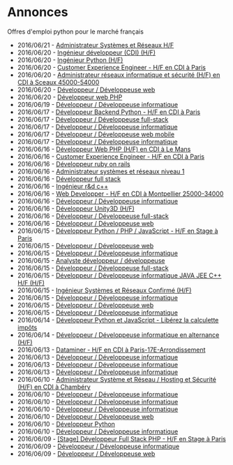 # Annonces

Offres d'emploi python pour le marché français

* 2016/06/21 - [Administrateur Systèmes et Réseaux H/F](http://pyjobs.fr/job/2179/administrateur-systemes-et-reseaux-h-f "Administrateur Systèmes et Réseaux H/F")
* 2016/06/20 - [Ingénieur développeur (CDI) (H/F)](http://pyjobs.fr/job/2177/ingenieur-developpeur-cdi-h-f "Ingénieur développeur (CDI) (H/F)")
* 2016/06/20 - [Ingénieur Python (H/F)](http://pyjobs.fr/job/2172/ingenieur-python-h-f "Ingénieur Python (H/F)")
* 2016/06/20 - [Customer Experience Engineer - H/F en CDI à Paris](http://pyjobs.fr/job/2171/customer-experience-engineer-h-f-en-cdi-a-paris "Customer Experience Engineer - H/F en CDI à Paris")
* 2016/06/20 - [Administrateur réseaux informatique et sécurité (H/F) en CDI à Sceaux 45000-54000](http://pyjobs.fr/job/2166/administrateur-reseaux-informatique-et-securite-h-f-en-cdi-a-sceaux-45000-54000 "Administrateur réseaux informatique et sécurité (H/F) en CDI à Sceaux 45000-54000")
* 2016/06/20 - [Développeur / Développeuse web](http://pyjobs.fr/job/2168/developpeur-developpeuse-web "Développeur / Développeuse web")
* 2016/06/20 - [Développeur web PHP](http://pyjobs.fr/job/2169/developpeur-web-php "Développeur web PHP")
* 2016/06/19 - [Développeur / Développeuse informatique](http://pyjobs.fr/job/2167/developpeur-developpeuse-informatique "Développeur / Développeuse informatique")
* 2016/06/17 - [Développeur Backend Python - H/F en CDI à Paris](http://pyjobs.fr/job/2163/developpeur-backend-python-h-f-en-cdi-a-paris "Développeur Backend Python - H/F en CDI à Paris")
* 2016/06/17 - [Développeur / Développeuse full-stack](http://pyjobs.fr/job/2164/developpeur-developpeuse-full-stack "Développeur / Développeuse full-stack")
* 2016/06/17 - [Développeur / Développeuse informatique](http://pyjobs.fr/job/2173/developpeur-developpeuse-informatique "Développeur / Développeuse informatique")
* 2016/06/17 - [Développeur / Développeuse web mobile](http://pyjobs.fr/job/2176/developpeur-developpeuse-web-mobile "Développeur / Développeuse web mobile")
* 2016/06/17 - [Développeur / Développeuse informatique](http://pyjobs.fr/job/2175/developpeur-developpeuse-informatique "Développeur / Développeuse informatique")
* 2016/06/16 - [Développeur Web PHP (H/F) en CDI à Le Mans](http://pyjobs.fr/job/2160/developpeur-web-php-h-f-en-cdi-a-le-mans "Développeur Web PHP (H/F) en CDI à Le Mans")
* 2016/06/16 - [Customer Experience Engineer - H/F en CDI à Paris](http://pyjobs.fr/job/2157/customer-experience-engineer-h-f-en-cdi-a-paris "Customer Experience Engineer - H/F en CDI à Paris")
* 2016/06/16 - [Développeur ruby on rails](http://pyjobs.fr/job/2152/developpeur-ruby-on-rails "Développeur ruby on rails")
* 2016/06/16 - [Administrateur systèmes et réseaux niveau 1](http://pyjobs.fr/job/2153/administrateur-systemes-et-reseaux-niveau-1 "Administrateur systèmes et réseaux niveau 1")
* 2016/06/16 - [Développeur full stack](http://pyjobs.fr/job/2150/developpeur-full-stack "Développeur full stack")
* 2016/06/16 - [Ingénieur r&d c++](http://pyjobs.fr/job/2151/ingenieur-r-d-c "Ingénieur r&d c++")
* 2016/06/16 - [Web Developper - H/F en CDI à Montpellier 25000-34000](http://pyjobs.fr/job/2154/web-developper-h-f-en-cdi-a-montpellier-25000-34000 "Web Developper - H/F en CDI à Montpellier 25000-34000")
* 2016/06/16 - [Développeur / Développeuse informatique](http://pyjobs.fr/job/2165/developpeur-developpeuse-informatique "Développeur / Développeuse informatique")
* 2016/06/16 - [Développeur Unity3D (H/F)](http://pyjobs.fr/job/2162/developpeur-unity3d-h-f "Développeur Unity3D (H/F)")
* 2016/06/16 - [Développeur / Développeuse full-stack](http://pyjobs.fr/job/2174/developpeur-developpeuse-full-stack "Développeur / Développeuse full-stack")
* 2016/06/16 - [Développeur / Développeuse web](http://pyjobs.fr/job/2170/developpeur-developpeuse-web "Développeur / Développeuse web")
* 2016/06/15 - [Développeur Python / PHP / JavaScript - H/F en Stage à Paris](http://pyjobs.fr/job/2148/developpeur-python-php-javascript-h-f-en-stage-a-paris "Développeur Python / PHP / JavaScript - H/F en Stage à Paris")
* 2016/06/15 - [Développeur / Développeuse web](http://pyjobs.fr/job/2155/developpeur-developpeuse-web "Développeur / Développeuse web")
* 2016/06/15 - [Développeur / Développeuse informatique](http://pyjobs.fr/job/2161/developpeur-developpeuse-informatique "Développeur / Développeuse informatique")
* 2016/06/15 - [Analyste développeur / développeuse](http://pyjobs.fr/job/2158/analyste-developpeur-developpeuse "Analyste développeur / développeuse")
* 2016/06/15 - [Développeur / Développeuse full-stack](http://pyjobs.fr/job/2178/developpeur-developpeuse-full-stack "Développeur / Développeuse full-stack")
* 2016/06/15 - [Développeur / Développeuse informatique JAVA JEE C++ H/F (H/F)](http://pyjobs.fr/job/2146/developpeur-developpeuse-informatique-java-jee-c-h-f-h-f "Développeur / Développeuse informatique JAVA JEE C++ H/F (H/F)")
* 2016/06/15 - [Ingénieur Systèmes et Réseaux Confirmé (H/F)](http://pyjobs.fr/job/2149/ingenieur-systemes-et-reseaux-confirme-h-f "Ingénieur Systèmes et Réseaux Confirmé (H/F)")
* 2016/06/15 - [Développeur / Développeuse informatique](http://pyjobs.fr/job/2145/developpeur-developpeuse-informatique "Développeur / Développeuse informatique")
* 2016/06/15 - [Développeur / Développeuse web](http://pyjobs.fr/job/2156/developpeur-developpeuse-web "Développeur / Développeuse web")
* 2016/06/15 - [Développeur / Développeuse informatique](http://pyjobs.fr/job/2159/developpeur-developpeuse-informatique "Développeur / Développeuse informatique")
* 2016/06/14 - [Développeur Python et JavaScript - Libérez la calculette impôts](http://pyjobs.fr/job/2137/developpeur-python-et-javascript-liberez-la-calculette-impots "Développeur Python et JavaScript - Libérez la calculette impôts")
* 2016/06/14 - [Développeur / Développeuse informatique en alternance (H/F)](http://pyjobs.fr/job/2138/developpeur-developpeuse-informatique-en-alternance-h-f "Développeur / Développeuse informatique en alternance (H/F)")
* 2016/06/13 - [Dataminer - H/F en CDI à Paris-17E-Arrondissement](http://pyjobs.fr/job/2128/dataminer-h-f-en-cdi-a-paris-17e-arrondissement "Dataminer - H/F en CDI à Paris-17E-Arrondissement")
* 2016/06/13 - [Développeur / Développeuse informatique](http://pyjobs.fr/job/2136/developpeur-developpeuse-informatique "Développeur / Développeuse informatique")
* 2016/06/13 - [Développeur / Développeuse informatique](http://pyjobs.fr/job/2135/developpeur-developpeuse-informatique "Développeur / Développeuse informatique")
* 2016/06/13 - [Développeur / Développeuse informatique](http://pyjobs.fr/job/2144/developpeur-developpeuse-informatique "Développeur / Développeuse informatique")
* 2016/06/10 - [Administrateur Système et Réseau / Hosting et Sécurité (H/F) en CDI à Chambéry](http://pyjobs.fr/job/2126/administrateur-systeme-et-reseau-hosting-et-securite-h-f-en-cdi-a-chambery "Administrateur Système et Réseau / Hosting et Sécurité (H/F) en CDI à Chambéry")
* 2016/06/10 - [Développeur / Développeuse informatique](http://pyjobs.fr/job/2147/developpeur-developpeuse-informatique "Développeur / Développeuse informatique")
* 2016/06/10 - [Développeur / Développeuse informatique](http://pyjobs.fr/job/2139/developpeur-developpeuse-informatique "Développeur / Développeuse informatique")
* 2016/06/10 - [Développeur / Développeuse informatique](http://pyjobs.fr/job/2133/developpeur-developpeuse-informatique "Développeur / Développeuse informatique")
* 2016/06/10 - [Développeur / Développeuse web](http://pyjobs.fr/job/2131/developpeur-developpeuse-web "Développeur / Développeuse web")
* 2016/06/10 - [Développeur Python](http://pyjobs.fr/job/2127/developpeur-python "Développeur Python")
* 2016/06/10 - [Développeur / Développeuse informatique](http://pyjobs.fr/job/2130/developpeur-developpeuse-informatique "Développeur / Développeuse informatique")
* 2016/06/09 - [[Stage] Développeur Full Stack PHP - H/F en Stage à Paris](http://pyjobs.fr/job/2120/stage-developpeur-full-stack-php-h-f-en-stage-a-paris "[Stage] Développeur Full Stack PHP - H/F en Stage à Paris")
* 2016/06/09 - [Développeur / Développeuse informatique](http://pyjobs.fr/job/2142/developpeur-developpeuse-informatique "Développeur / Développeuse informatique")
* 2016/06/09 - [Développeur / Développeuse web](http://pyjobs.fr/job/2143/developpeur-developpeuse-web "Développeur / Développeuse web")

